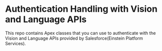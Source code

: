 # Authentication Handling with Vision and Language APIs

This repo contains Apex classes that you can use to authenticate with the Vision and Language APIs provided by Salesforce(Einstein Platform Services).